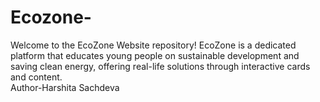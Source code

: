 # Ecozone-
Welcome to the EcoZone Website repository! EcoZone is a dedicated platform that educates young people on sustainable development and saving clean energy, offering real-life solutions through interactive cards and content. 
<br>
Author-Harshita Sachdeva